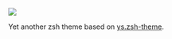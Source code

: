 ![](https://raw.githubusercontent.com/vastpeng/pic-storage/master/OTyqBz.png)

Yet another zsh theme based on [ys.zsh-theme](https://gist.github.com/ysmood/6110461).
